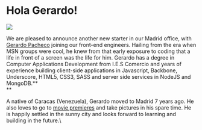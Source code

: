 <!--
slug: hola-gerardo
date: Tue Mar 10 2015 12:56:33 GMT+0000 (GMT)
tags: 
title: Hola Gerardo!
id: 113250953791
link: http://blog.vizzuality.com/post/113250953791/hola-gerardo
raw: {"blog_name":"vizzuality","id":113250953791,"post_url":"http://blog.vizzuality.com/post/113250953791/hola-gerardo","slug":"hola-gerardo","type":"text","date":"2015-03-10 12:56:33 GMT","timestamp":1425992193,"state":"published","format":"html","reblog_key":"luvPW4HT","tags":[],"short_url":"http://tmblr.co/ZQVgQy1fUI6e-","highlighted":[],"note_count":0,"title":"Hola Gerardo!","body":"<figure><img src=\"https://31.media.tumblr.com/acf1e6bec37a04b4a37d0369d0e63f19/tumblr_inline_nkzyk8nmH51tn8nre.jpg\"/></figure><p>We are pleased to announce another new starter in our Madrid office, with <a href=\"http://www.vizzuality.com/team/gerardo_pacheco\">Gerardo Pacheco</a> joining our front-end engineers. Hailing from the era when MSN groups were cool, he knew from that early exposure to coding that a life in front of a screen was the life for him. Gerardo has a degree in Computer Applications Development from I.E.S Comercio and years of experience building client-side applications in Javascript, Backbone, Underscore, HTML5, CSS3, SASS and server side services in NodeJS and MongoDB.<b><br/></b></p><p>A native of Caracas (Venezuela), Gerardo moved to Madrid 7 years ago. He also loves to go to <a href=\"http://www.geriux.com/events-photography/\">movie premieres</a> and take pictures in his spare time. He is happily settled in the sunny city and looks forward to learning and building in the future.<br/></p>","reblog":{"tree_html":"","comment":"<figure><img src=\"https://31.media.tumblr.com/acf1e6bec37a04b4a37d0369d0e63f19/tumblr_inline_nkzyk8nmH51tn8nre.jpg\"></figure><p>We are pleased to announce another new starter in our Madrid office, with <a href=\"http://www.vizzuality.com/team/gerardo_pacheco\">Gerardo Pacheco</a> joining our front-end engineers. Hailing from the era when MSN groups were cool, he knew from that early exposure to coding that a life in front of a screen was the life for him. Gerardo has a degree in Computer Applications Development from I.E.S Comercio and years of experience building client-side applications in Javascript, Backbone, Underscore, HTML5, CSS3, SASS and server side services in NodeJS and MongoDB.<b><br></b></p><p>A native of Caracas (Venezuela), Gerardo moved to Madrid 7 years ago. He also loves to go to <a href=\"http://www.geriux.com/events-photography/\">movie premieres</a> and take pictures in his spare time. He is happily settled in the sunny city and looks forward to learning and building in the future.<br></p>"},"trail":[{"blog":{"name":"vizzuality","theme":{"avatar_shape":"square","background_color":"#FAFAFA","body_font":"Helvetica Neue","header_bounds":"","header_image":"http://assets.tumblr.com/images/default_header/optica_pattern_09.png?_v=abe6f565397f54e880c2b76e6fc2022e","header_image_focused":"http://assets.tumblr.com/images/default_header/optica_pattern_09_focused_v3.png?_v=abe6f565397f54e880c2b76e6fc2022e","header_image_scaled":"http://assets.tumblr.com/images/default_header/optica_pattern_09_focused_v3.png?_v=abe6f565397f54e880c2b76e6fc2022e","header_stretch":true,"link_color":"#529ECC","show_avatar":true,"show_description":true,"show_header_image":true,"show_title":true,"title_color":"#444444","title_font":"Gibson","title_font_weight":"bold"}},"post":{"id":"113250953791"},"content":"<figure><img src=\"https://31.media.tumblr.com/acf1e6bec37a04b4a37d0369d0e63f19/tumblr_inline_nkzyk8nmH51tn8nre.jpg\"></figure><p>We are pleased to announce another new starter in our Madrid office, with <a href=\"http://www.vizzuality.com/team/gerardo_pacheco\">Gerardo Pacheco</a> joining our front-end engineers. Hailing from the era when MSN groups were cool, he knew from that early exposure to coding that a life in front of a screen was the life for him. Gerardo has a degree in Computer Applications Development from I.E.S Comercio and years of experience building client-side applications in Javascript, Backbone, Underscore, HTML5, CSS3, SASS and server side services in NodeJS and MongoDB.<b><br></b></p><p>A native of Caracas (Venezuela), Gerardo moved to Madrid 7 years ago. He also loves to go to <a href=\"http://www.geriux.com/events-photography/\">movie premieres</a> and take pictures in his spare time. He is happily settled in the sunny city and looks forward to learning and building in the future.<br></p>","content_raw":"<figure><img src=\"https://31.media.tumblr.com/acf1e6bec37a04b4a37d0369d0e63f19/tumblr_inline_nkzyk8nmH51tn8nre.jpg\"></figure><p>We are pleased to announce another new starter in our Madrid office, with <a href=\"http://www.vizzuality.com/team/gerardo_pacheco\">Gerardo Pacheco</a> joining our front-end engineers. Hailing from the era when MSN groups were cool, he knew from that early exposure to coding that a life in front of a screen was the life for him. Gerardo has a degree in Computer Applications Development from I.E.S Comercio and years of experience building client-side applications in Javascript, Backbone, Underscore, HTML5, CSS3, SASS and server side services in NodeJS and MongoDB.<b><br></b></p><p>A native of Caracas (Venezuela), Gerardo moved to Madrid 7 years ago. He also loves to go to <a href=\"http://www.geriux.com/events-photography/\">movie premieres</a> and take pictures in his spare time. He is happily settled in the sunny city and looks forward to learning and building in the future.<br></p>","is_current_item":true,"is_root_item":true}]}
publish: 2015-03-010
-->


Hola Gerardo!
=============

![](https://31.media.tumblr.com/acf1e6bec37a04b4a37d0369d0e63f19/tumblr_inline_nkzyk8nmH51tn8nre.jpg)

We are pleased to announce another new starter in our Madrid office,
with [Gerardo Pacheco](http://www.vizzuality.com/team/gerardo_pacheco)
joining our front-end engineers. Hailing from the era when MSN groups
were cool, he knew from that early exposure to coding that a life in
front of a screen was the life for him. Gerardo has a degree in Computer
Applications Development from I.E.S Comercio and years of experience
building client-side applications in Javascript, Backbone, Underscore,
HTML5, CSS3, SASS and server side services in NodeJS and MongoDB.**\
**

A native of Caracas (Venezuela), Gerardo moved to Madrid 7 years ago. He
also loves to go to [movie
premieres](http://www.geriux.com/events-photography/) and take pictures
in his spare time. He is happily settled in the sunny city and looks
forward to learning and building in the future.\


